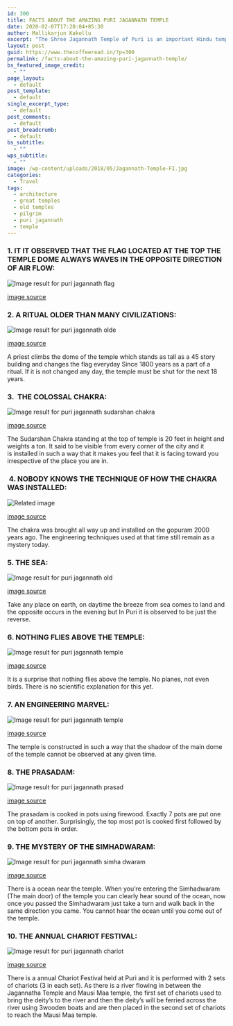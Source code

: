 ```yaml
---
id: 300
title: FACTS ABOUT THE AMAZING PURI JAGANNATH TEMPLE
date: 2020-02-07T17:20:04+05:30
author: Mallikarjun Kakollu
excerpt: "The Shree Jagannath Temple of Puri is an important Hindu temple dedicated to Lord Jagannath, a form of lord Vishnu, located on the eastern coast of India, at Puri in the state of Odisha. The temple is an important pilgrimage destination and one of the four great 'Char Dham' pilgrimage sites."
layout: post
guid: https://www.thecoffeeread.in/?p=300
permalink: /facts-about-the-amazing-puri-jagannath-temple/
bs_featured_image_credit:
  - ""
page_layout:
  - default
post_template:
  - default
single_excerpt_type:
  - default
post_comments:
  - default
post_breadcrumb:
  - default
bs_subtitle:
  - ""
wps_subtitle:
  - ""
image: /wp-content/uploads/2018/05/Jagannath-Temple-FI.jpg
categories:
  - Travel
tags:
  - architecture
  - great temples
  - old temples
  - pilgrim
  - puri jagannath
  - temple
---
```

### 1. IT IT OBSERVED THAT THE FLAG LOCATED AT THE TOP THE TEMPLE DOME ALWAYS WAVES IN THE OPPOSITE DIRECTION OF AIR FLOW:

![Image result for puri jagannath flag](http://1.bp.blogspot.com/-NY5rNgLA-yA/Vg_hwN8steI/AAAAAAAABJA/Q8_2Rf9qT04/s1600/DSCN4079.JPG) 

[image source](https://www.google.co.in/search?biw=1350&bih=568&tbs=isz%3Alt%2Cislt%3Axga&tbm=isch&sa=1&ei=T0HsWo2ZBonYvgSTqLvIBw&q=puri+jagannath+flag&oq=puri+jagannath+flag&gs_l=psy-ab.3..0.170369.173704.0.174015.13.12.0.1.1.0.391.2061.0j5j2j2.9.0....0...1c.1.64.psy-ab..8.5.878...0i67k1j0i24k1.0.30g8SYC1QQI#imgrc=3pOU08GU481pGM:)

### 2. A RITUAL OLDER THAN MANY CIVILIZATIONS:

![Image result for puri jagannath olde](https://i.ytimg.com/vi/iTMYKJ4o2zE/maxresdefault.jpg) 

[image source](https://www.google.co.in/search?biw=1350&bih=568&tbs=isz%3Alt%2Cislt%3Axga&tbm=isch&sa=1&ei=NUXsWpjCL4fovgTj-JeoAQ&q=puri+jagannath+olde&oq=puri+jagannath+olde&gs_l=psy-ab.3...27076.27656.0.28345.4.4.0.0.0.0.182.502.0j3.3.0....0...1c.1.64.psy-ab..1.2.349...0j0i8i30k1.0.YiuvMEe_8MM#imgrc=Ap7zYnfaqZEutM:)

A priest climbs the dome of the temple which stands as tall as a 45 story building and changes the flag everyday Since 1800 years as a part of a ritual. If it is not changed any day, the temple must be shut for the next 18 years.

### 3.  THE COLOSSAL CHAKRA:

![Image result for puri jagannath sudarshan chakra](https://www.unnatisilks.com/blog/wp-content/uploads/2014/06/260614-ci-jagannath-puri-madir-singha-dwara-lion-gate-6.jpg) 

[image source](https://www.google.co.in/search?biw=1350&bih=568&tbs=isz%3Alt%2Cislt%3Axga&tbm=isch&sa=1&ei=-UTsWuygIcXavASz_q-wAg&q=puri+jagannath+sudarshan+chakra&oq=puri+jagannath+suda&gs_l=psy-ab.3.0.0.50664.57759.0.58985.14.10.3.1.1.0.250.1673.0j7j2.9.0....0...1c.1.64.psy-ab..1.10.1181...0i30k1j0i8i30k1j0i67k1j0i5i30k1j0i24k1j0i10i24k1j0i8i13i30k1.0.hTa61HvVPQA#imgrc=W2fPX1b5Xf-ePM:)

The Sudarshan Chakra standing at the top of temple is 20 feet in height and weights a ton. It said to be visible from every corner of the city and it is installed in such a way that it makes you feel that it is facing toward you irrespective of the place you are in.

###  4. NOBODY KNOWS THE TECHNIQUE OF HOW THE CHAKRA WAS INSTALLED:

![Related image](http://www.sankarayatra.com/travelogue/wp-content/uploads/2016/12/jagannath-temple-1.jpg) 

[image source](https://www.google.co.in/search?biw=1350&bih=568&tbs=isz%3Alt%2Cislt%3Axga&tbm=isch&sa=1&ei=2ETsWt24GYfdvgSmp4W4AQ&q=puri+jagannath+chakra&oq=puri+jagannath+chakra&gs_l=psy-ab.3..0.30473.31576.0.31807.6.4.0.2.2.0.188.505.0j3.3.0....0...1c.1.64.psy-ab..1.5.516...0i30k1j0i8i30k1j0i24k1.0.B5evliScWVE#imgrc=3K2veMkWZlzdnM:)

The chakra was brought all way up and installed on the gopuram 2000 years ago. The engineering techniques used at that time still remain as a mystery today.

### 5. THE SEA:

![Image result for puri jagannath old](http://odishasuntimes.com/wp-content/uploads/2016/06/jagannath-temple-aerial-view.jpg) 

[<span style="text-transform: initial;">image source</span>](https://www.google.co.in/search?biw=1350&bih=568&tbs=isz%3Alt%2Cislt%3Axga&tbm=isch&sa=1&ei=vUTsWsS2NIr4vATf5I_oAQ&q=puri+jagannath+old&oq=puri+jagannath+old&gs_l=psy-ab.3..0i8i30k1l2.24553.25155.0.25286.4.4.0.0.0.0.185.350.0j2.2.0....0...1c.1.64.psy-ab..2.2.350...0.0.by5uhoOP0zo#imgrc=w2zqRvRcd-urnM:)

<span style="text-transform: initial;">Take any place on earth, on daytime the breeze from sea comes to land and the opposite occurs in the evening but In Puri it is observed to be just the reverse.</span>

### 6. NOTHING FLIES ABOVE THE TEMPLE:

![Image result for puri jagannath temple](http://www.odishatourism.net/wp-content/uploads/2016/04/jagannath-temple-1.jpg) 

[image source](https://www.google.co.in/search?biw=1350&bih=568&tbs=isz%3Alt%2Cislt%3Axga&tbm=isch&sa=1&ei=FETsWoGbO8T6vgTF97uYCg&q=puri+jagannath+temple&oq=puri+jagannath+temple&gs_l=psy-ab.3..0l10.90035.91322.0.91529.8.4.0.4.4.0.205.553.0j2j1.3.0....0...1c.1.64.psy-ab..1.7.596...0i67k1.0.bD_jjvAsFp4#imgrc=jCTxIJwIly93IM:)

It is a surprise that nothing flies above the temple. No planes, not even birds. There is no scientific explanation for this yet.

### 7. AN ENGINEERING MARVEL:

![Image result for puri jagannath temple](https://i0.wp.com/travelblog.expedia.co.in/wp-content/uploads/2015/12/Jagannath-Temple-Puri-India.jpg?fit=3943%2C3121&ssl=1) 

[image source](https://www.google.co.in/search?biw=1350&bih=568&tbs=isz%3Alt%2Cislt%3Axga&tbm=isch&sa=1&ei=FETsWoGbO8T6vgTF97uYCg&q=puri+jagannath+temple&oq=puri+jagannath+temple&gs_l=psy-ab.3..0l10.90035.91322.0.91529.8.4.0.4.4.0.205.553.0j2j1.3.0....0...1c.1.64.psy-ab..1.7.596...0i67k1.0.bD_jjvAsFp4#imgrc=j4IGdk5iDp_ICM:)

The temple is constructed in such a way that the shadow of the main dome of the temple cannot be observed at any given time.

### 8. THE PRASADAM:

![Image result for puri jagannath prasad](http://viralodisha.com/wp-content/uploads/2017/02/13925697_1389477261066074_1583979298702864229_o.jpg) 

[<span style="text-transform: initial;">image source</span>](https://www.google.co.in/search?biw=1350&bih=568&tbs=isz%3Alt%2Cislt%3Axga&tbm=isch&sa=1&ei=3kPsWuHnGsr8vgTryaOwBA&q=puri+jagannath+prasad&oq=puri+jagannath+prasa&gs_l=psy-ab.3.1.0l2j0i8i30k1j0i24k1l2.49915.50961.0.52951.5.5.0.0.0.0.193.841.0j5.5.0....0...1c.1.64.psy-ab..0.5.839....0.Qf9EeaQqlic#imgrc=wN3QjY1aU9fP3M:)

<span style="text-transform: initial;">The prasadam is cooked in pots using firewood. Exactly 7 pots are put one on top of another. Surprisingly, the top most pot is cooked first followed by the bottom pots in order.</span>

### 9. THE MYSTERY OF THE SIMHADWARAM:

![Image result for puri jagannath simha dwaram](https://2.bp.blogspot.com/-0fPxYYng54w/Wb05Hym2KxI/AAAAAAAACwo/qE3l7eff3EwlrFfOsO-zGlVpGU7KHftxgCLcBGAs/s1600/puri%2Bin%2Bindia.jpg) 

[<span style="text-transform: initial;">image source</span>](https://www.google.co.in/search?biw=1350&bih=568&tbs=isz%3Alt%2Cislt%3Axga&tbm=isch&sa=1&ei=ukPsWqfvOMv08QXdtr24Ag&q=puri+jagannath+simha+dwaram&oq=puri+jagannath+simha+dwaram&gs_l=psy-ab.3...30701.33966.0.34259.14.14.0.0.0.0.234.1710.0j9j1.10.0....0...1c.1.64.psy-ab..4.1.183...0.0.wL9VoZ11lNA#imgrc=Cusr2kjHSlIipM:)

<span style="text-transform: initial;">There is a ocean near the temple. When you’re entering the Simhadwaram (The main door) of the temple you can clearly hear sound of the ocean, now once you passed the Simhadwaram just take a turn and walk back in the same direction you came. You cannot hear the ocean until you come out of the temple.</span>

### 10. THE ANNUAL CHARIOT FESTIVAL:

![Image result for puri jagannath chariot](http://jagannath.nic.in/sites/default/files/misc/at-puri-ratha-yatra-27.jpg) 

[image source](https://www.google.co.in/search?biw=1350&bih=568&tbs=isz%3Alt%2Cislt%3Axga&tbm=isch&sa=1&ei=_kHsWrLLHIP88QWjtbeAAw&q=puri+jagannath+charriot&oq=puri+jagannath+charriot&gs_l=psy-ab.3..0i13k1.441005.442971.0.443171.9.9.0.0.0.0.187.1015.0j6.6.0....0...1c.1.64.psy-ab..3.5.853...0j0i67k1j0i24k1.0.zrYVuvMRiEI#imgrc=5blRZDN-mvEcUM:)

There is a annual Chariot Festival held at Puri and it is performed with 2 sets of chariots (3 in each set). As there is a river flowing in between the Jagannatha Temple and Mausi Maa temple, the first set of chariots used to bring the deity’s to the river and then the deity’s will be ferried across the river using 3wooden boats and are then placed in the second set of chariots to reach the Mausi Maa temple.

&nbsp;
